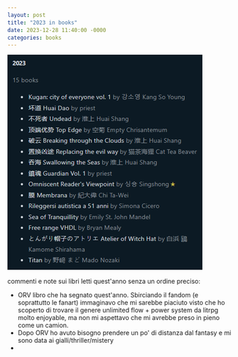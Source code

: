 ```yaml
---
layout: post
title: "2023 in books"
date: 2023-12-28 11:40:00 -0000
categories: books
---
```


![booklist](../assets/img/2023booklist.PNG)


commenti e note sui libri letti quest'anno senza un ordine preciso: 
- ORV libro che ha segnato quest'anno. Sbirciando il fandom (e soprattutto le fanart) immaginavo che mi sarebbe piaciuto visto che ho scoperto di trovare il genere unlimited flow + power system da litrpg molto enjoyable, ma non mi aspettavo che mi avrebbe preso in pieno come un camion. 
- Dopo ORV ho avuto bisogno prendere un po' di distanza dal fantasy e mi sono data ai gialli/thriller/mistery 
- 
